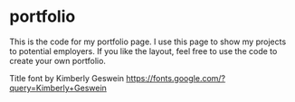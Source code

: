 # portfolio
This is the code for my portfolio page. 
I use this page to show my projects to potential employers. 
If you like the layout, feel free to use the code to create your own portfolio.

Title font by Kimberly Geswein https://fonts.google.com/?query=Kimberly+Geswein